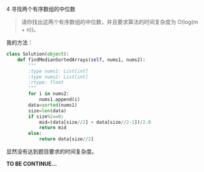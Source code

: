 4 寻找两个有序数组的中位数

> 请你找出这两个有序数组的中位数，并且要求算法的时间复杂度为 O(log(m + n))。

我的方法：

```python
class Solution(object):
    def findMedianSortedArrays(self, nums1, nums2):
        """
        :type nums1: List[int]
        :type nums2: List[int]
        :rtype: float
        """
        for i in nums2:
            nums1.append(i)
        data=sorted(nums1)
        size=len(data)
        if size%2==0:
            mid=(data[size//2] + data[size//2-1])/2.0
            return mid
        else:
            return data[size//2]
```

显然没有达到题目要求的时间复杂度。







**TO BE CONTINUE...**



